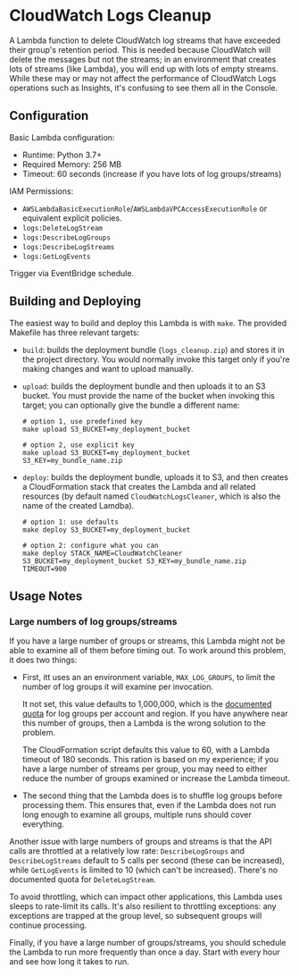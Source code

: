 # CloudWatch Logs Cleanup

A Lambda function to delete CloudWatch log streams that have exceeded their group's
retention period. This is needed because CloudWatch will delete the messages but
not the streams; in an environment that creates lots of streams (like Lambda), you
will end up with lots of empty streams. While these may or may not affect the
performance of CloudWatch Logs operations such as Insights, it's confusing to see
them all in the Console.


## Configuration

Basic Lambda configuration:

  * Runtime: Python 3.7+
  * Required Memory: 256 MB
  * Timeout: 60 seconds (increase if you have lots of log groups/streams)

IAM Permissions:

* `AWSLambdaBasicExecutionRole`/`AWSLambdaVPCAccessExecutionRole` or equivalent explicit policies.
* `logs:DeleteLogStream`
* `logs:DescribeLogGroups`
* `logs:DescribeLogStreams`
* `logs:GetLogEvents`

Trigger via EventBridge schedule.


## Building and Deploying

The easiest way to build and deploy this Lambda is with `make`. The provided Makefile has three
relevant targets:

* `build`: builds the deployment bundle (`logs_cleanup.zip`) and stores it in the project directory.
  You would normally invoke this target only if you're making changes and want to upload manually.

* `upload`: builds the deployment bundle and then uploads it to an S3 bucket. You must provide
  the name of the bucket when invoking this target; you can optionally give the bundle a different
  name:

  ```
  # option 1, use predefined key
  make upload S3_BUCKET=my_deployment_bucket

  # option 2, use explicit key
  make upload S3_BUCKET=my_deployment_bucket S3_KEY=my_bundle_name.zip
  ```

* `deploy`: builds the deployment bundle, uploads it to S3, and then creates a CloudFormation
  stack that creates the Lambda and all related resources (by default named `CloudWatchLogsCleaner`,
  which is also the name of the created Lamdba).

  ```
  # option 1: use defaults
  make deploy S3_BUCKET=my_deployment_bucket

  # option 2: configure what you can
  make deploy STACK_NAME=CloudWatchCleaner S3_BUCKET=my_deployment_bucket S3_KEY=my_bundle_name.zip TIMEOUT=900
  ```


## Usage Notes

### Large numbers of log groups/streams

If you have a large number of groups or streams, this Lambda might not be able to
examine all of them before timing out. To work around this problem, it does two
things:

* First, itt uses an an environment variable, `MAX_LOG_GROUPS`, to limit the number
  of log groups it will examine per invocation.

  It not set, this value defaults to 1,000,000, which is the [documented
  quota](https://docs.aws.amazon.com/AmazonCloudWatch/latest/logs/cloudwatch_limits_cwl.html)
  for log groups per account and region. If you have anywhere near this number of
  groups, then a Lambda is the wrong solution to the problem.

  The CloudFormation script defaults this value to 60, with a Lambda timeout of 180
  seconds. This ration is based on my experience; if you have a large number of
  streams per group, you may need to either reduce the number of groups examined
  or increase the Lambda timeout.

* The second thing that the Lambda does is to shuffle log groups before processing
  them. This ensures that, even if the Lambda does not run long enough to examine
  all groups, multiple runs should cover everything.

Another issue with large numbers of groups and streams is that the API calls are
throttled at a relatively low rate: `DescribeLogGroups` and `DescribeLogStreams`
default to 5 calls per second (these can be increased), while `GetLogEvents`
is limited to 10 (which can't be increased). There's no documented quota for
`DeleteLogStream`.

To avoid throttling, which can impact other applications, this Lambda uses sleeps to
rate-limit its calls. It's also resilient to throttling exceptions: any exceptions
are trapped at the group level, so subsequent groups will continue processing.

Finally, if you have a large number of groups/streams, you should schedule the
Lambda to run more frequently than once a day. Start with every hour and see how
long it takes to run.

